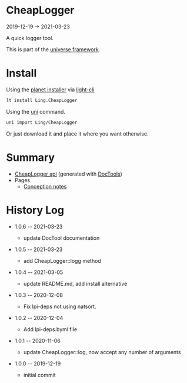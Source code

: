 CheapLogger
===========
2019-12-19 -> 2021-03-23



A quick logger tool.


This is part of the [universe framework](https://github.com/karayabin/universe-snapshot).


Install
==========
Using the [planet installer](https://github.com/lingtalfi/Light_PlanetInstaller) via [light-cli](https://github.com/lingtalfi/Light_Cli)
```bash
lt install Ling.CheapLogger
```

Using the [uni](https://github.com/lingtalfi/universe-naive-importer) command.
```bash
uni import Ling/CheapLogger
```

Or just download it and place it where you want otherwise.






Summary
===========
- [CheapLogger api](https://github.com/lingtalfi/CheapLogger/blob/master/doc/api/Ling/CheapLogger.md) (generated with [DocTools](https://github.com/lingtalfi/DocTools))
- Pages
    - [Conception notes](https://github.com/lingtalfi/CheapLogger/blob/master/doc/pages/conception-notes.md)






History Log
=============

- 1.0.6 -- 2021-03-23

    - update DocTool documentation 
  
- 1.0.5 -- 2021-03-23

    - add CheapLogger::logg method

- 1.0.4 -- 2021-03-05

    - update README.md, add install alternative

- 1.0.3 -- 2020-12-08

    - Fix lpi-deps not using natsort.

- 1.0.2 -- 2020-12-04

    - Add lpi-deps.byml file

- 1.0.1 -- 2020-11-06

    - update CheapLogger::log, now accept any number of arguments
    
- 1.0.0 -- 2019-12-19

    - initial commit